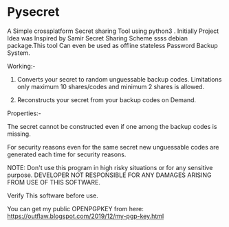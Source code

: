 # Pysecret
A Simple crossplatform Secret sharing Tool using python3 . Initially Project Idea was Inspired by Samir Secret Sharing Scheme ssss debian package.This tool Can even be used as offline stateless Password Backup System. 

Working:-

1) Converts your secret to random unguessable backup codes. Limitations only maximum 10 shares/codes and minimum 2 shares is allowed.

2) Reconstructs your secret from your backup codes on Demand.

Properties:-

The secret cannot be constructed even if one among the backup codes is missing.

For security reasons even for the same secret new unguessable codes are generated each time for security reasons. 

NOTE: Don't use this program in high risky situations or for any sensitive purpose. DEVELOPER NOT RESPONSIBLE FOR ANY DAMAGES ARISING FROM USE OF THIS SOFTWARE.

Verify This software before use. 

You can get my public OPENPGPKEY from here: https://outflaw.blogspot.com/2019/12/my-pgp-key.html
